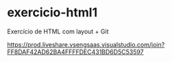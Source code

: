 # exercicio-html1
Exercício de HTML com layout + Git

https://prod.liveshare.vsengsaas.visualstudio.com/join?FF8DAF42AD62BA4FFFFDEC431BD6D5C53597
